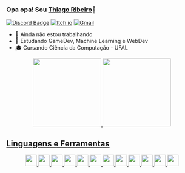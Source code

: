 ### Opa opa! Sou [Thiago Ribeiro](https://github.com/ThiagoORuby)👋

[![Discord Badge](https://img.shields.io/badge/Discord-7289DA?style=for-the-badge&logo=discord&logoColor=white)](https://discord.com/channels/ThiagoRuby#0240)
[![Itch.io](https://img.shields.io/badge/Itch-%23FF0B34.svg?style=for-the-badge&logo=Itch.io&logoColor=white)](https://thiagooruby.itch.io)
[![Gmail](https://img.shields.io/badge/Gmail-D14836?style=for-the-badge&logo=gmail&logoColor=white)](mailto:trs57595@gmail.com)

- 🔭 Ainda não estou trabalhando
- 🧠 Estudando GameDev, Machine Learning e WebDev
- 🎓 Cursando Ciência da Computação - UFAL

<div align="center">
  <a href="https://github.com/ThiagoORuby">
  <img height="180em" src="https://github-readme-stats.vercel.app/api?username=ThiagoORuby&show_icons=true&theme=dracula&include_all_commits=true&count_private=true"/>
  <img height="180em" src="https://github-readme-stats.vercel.app/api/top-langs/?username=ThiagoORuby&layout=compact&langs_count=7&theme=dracula"/>
</div>



## Linguagens e Ferramentas

<div align="center">
<code><img height="30" src="https://img.shields.io/badge/Python-3776AB?style=for-the-badge&logo=python&logoColor=white"></code>
<code><img height="30" src="https://img.shields.io/badge/pandas-%23150458.svg?style=for-the-badge&logo=pandas&logoColor=white"></code>
<code><img height="30" src="https://img.shields.io/badge/scikit--learn-%23F7931E.svg?style=for-the-badge&logo=scikit-learn&logoColor=white"></code>
<code><img height="30" src="https://img.shields.io/badge/PyTorch-%23EE4C2C.svg?style=for-the-badge&logo=PyTorch&logoColor=white"></code>
<code><img height="30" src="https://img.shields.io/badge/C%2B%2B-00599C?style=for-the-badge&logo=c%2B%2B&logoColor=white"></code>
<code><img height="30" src="https://img.shields.io/badge/Lua-2C2D72?style=for-the-badge&logo=lua&logoColor=white"></code>
<code><img height="30" src="https://img.shields.io/badge/FastAPI-059487?style=for-the-badge&logo=fastapi&logoColor=white"></code>
<code><img height="30" src="https://img.shields.io/badge/Flask-000000?style=for-the-badge&logo=flask&logoColor=white"></code>
<code><img height="30" src="https://img.shields.io/badge/django-%23092E20.svg?style=for-the-badge&logo=django&logoColor=white"></code>
<code><img height="30" src="https://img.shields.io/badge/Git-F05032?style=for-the-badge&logo=git&logoColor=white"></code>
<code><img height="30" src="https://img.shields.io/badge/Visual_Studio_Code-0078D4?style=for-the-badge&logo=visual%20studio%20code&logoColor=white"></code>
<code><img height="30" src="https://img.shields.io/badge/Figma-F24E1E?style=for-the-badge&logo=figma&logoColor=white"></code>
</div>
